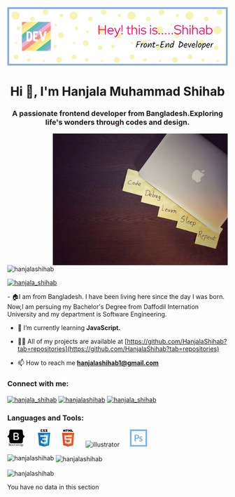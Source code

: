 <div align="center"><img src="images/github-header-image (2).png"></div>
<h1 align="center">Hi 👋, I'm Hanjala Muhammad Shihab</h1>
<h3 align="center">A passionate frontend developer from Bangladesh.Exploring life's wonders through codes and design.</h3>
<img align="right" alt="coding" width="400px" src="images/code-4918185_1280.jpg">

<p align="left"> <img src="https://komarev.com/ghpvc/?username=hanjalashihab&label=Profile%20views&color=0e75b6&style=flat" alt="hanjalashihab" /> </p>

<p align="left"> <a href="https://twitter.com/hanjala_shihab" target="blank"><img src="https://img.shields.io/twitter/follow/hanjala_shihab?logo=twitter&style=for-the-badge" alt="hanjala_shihab" /></a> </p>
-  🏠I am from Bangladesh.
      I have been living here since the day I was born.
      Now,I am persuing my Bachelor's Degree from Daffodil Internation University
      and my department is Software Engineering.

- 🌱 I’m currently learning **JavaScript.**

- 👨‍💻 All of my projects are available at [https://github.com/HanjalaShihab?tab=repositories](https://github.com/HanjalaShihab?tab=repositories)

- 📫 How to reach me **hanjalashihab1@gmail.com**

<h3 align="left">Connect with me:</h3>
<p align="left">
<a href="https://twitter.com/hanjala_shihab" target="blank"><img align="center" src="https://raw.githubusercontent.com/rahuldkjain/github-profile-readme-generator/master/src/images/icons/Social/twitter.svg" alt="hanjala_shihab" height="30" width="40" /></a>
<a href="https://fb.com/hanjalashihab" target="blank"><img align="center" src="https://raw.githubusercontent.com/rahuldkjain/github-profile-readme-generator/master/src/images/icons/Social/facebook.svg" alt="hanjalashihab" height="30" width="40" /></a>
<a href="https://instagram.com/hanjala_shihab" target="blank"><img align="center" src="https://raw.githubusercontent.com/rahuldkjain/github-profile-readme-generator/master/src/images/icons/Social/instagram.svg" alt="hanjala_shihab" height="30" width="40" /></a>
</p>

<h3 align="left">Languages and Tools:</h3>
<p align="left"><img src="https://raw.githubusercontent.com/devicons/devicon/master/icons/bootstrap/bootstrap-plain-wordmark.svg" alt="bootstrap" width="40" height="40"/> &nbsp; &nbsp; &nbsp;<img src="https://raw.githubusercontent.com/devicons/devicon/master/icons/css3/css3-original-wordmark.svg" alt="css3" width="40" height="40"/> &nbsp;&nbsp;&nbsp;<img src="https://raw.githubusercontent.com/devicons/devicon/master/icons/html5/html5-original-wordmark.svg" alt="html5" width="40" height="40"/> &nbsp;&nbsp;&nbsp; <img src="https://www.vectorlogo.zone/logos/adobe_illustrator/adobe_illustrator-icon.svg" alt="illustrator" width="40" height="40"/>&nbsp;&nbsp;&nbsp;&nbsp;&nbsp;&nbsp;<img src="https://raw.githubusercontent.com/devicons/devicon/master/icons/photoshop/photoshop-line.svg" alt="photoshop" width="40" height="40"/></p>

<p><img align="left" src="https://github-readme-stats.vercel.app/api/top-langs?username=hanjalashihab&show_icons=true&locale=en&layout=compact" alt="hanjalashihab" /></p> 

<p>&nbsp;<img align="center" src="https://github-readme-stats.vercel.app/api?username=hanjalashihab&show_icons=true&locale=en" alt="hanjalashihab" /></p>

<p><img align="center" src="https://github-readme-streak-stats.herokuapp.com/?user=hanjalashihab&" alt="hanjalashihab" /></p>
You have no data in this section
